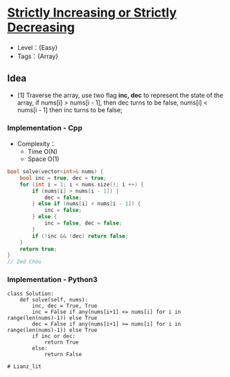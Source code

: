# [Strictly Increasing or Strictly Decreasing](https://binarysearch.com/problems/Strictly-Increasing-or-Strictly-Decreasing)

- Level：{Easy}
- Tags：{Array}

## Idea

- [1] Traverse the array, use two flag **inc, dec** to represent the state of the array, if nums[i] > nums[i - 1], then dec turns to be false, nums[i] < nums[i - 1] then inc turns to be false;

### Implementation - Cpp

- Complexity：
  - Time O(N)
  - Space O(1)

``` c++
bool solve(vector<int>& nums) {
    bool inc = true, dec = true;
    for (int i = 1; i < nums.size(); i ++) {
        if (nums[i] > nums[i - 1]) {
            dec = false;
        } else if (nums[i] < nums[i - 1]) {
            inc = false;
        } else {
            inc = false, dec = false;
        }
        if (!inc && !dec) return false;
    }
    return true;
}
// Zed Chou
```

### Implementation - Python3
``` Python3
class Solution:
    def solve(self, nums):
        inc, dec = True, True
        inc = False if any(nums[i+1] <= nums[i] for i in range(len(nums)-1)) else True
        dec = False if any(nums[i+1] >= nums[i] for i in range(len(nums)-1)) else True
        if inc or dec:
            return True
        else:
            return False   
            
# Lianz_lit
```

